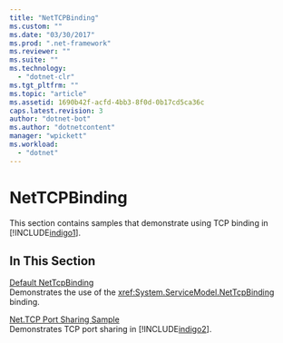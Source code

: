 ```yaml
---
title: "NetTCPBinding"
ms.custom: ""
ms.date: "03/30/2017"
ms.prod: ".net-framework"
ms.reviewer: ""
ms.suite: ""
ms.technology: 
  - "dotnet-clr"
ms.tgt_pltfrm: ""
ms.topic: "article"
ms.assetid: 1690b42f-acfd-4bb3-8f0d-0b17cd5ca36c
caps.latest.revision: 3
author: "dotnet-bot"
ms.author: "dotnetcontent"
manager: "wpickett"
ms.workload: 
  - "dotnet"
---
```

# NetTCPBinding
This section contains samples that demonstrate using TCP binding in [!INCLUDE[indigo1](../../../../includes/indigo1-md.md)].  
  
## In This Section  
 [Default NetTcpBinding](../../../../docs/framework/wcf/samples/default-nettcpbinding.md)  
 Demonstrates the use of the <xref:System.ServiceModel.NetTcpBinding> binding.  
  
 [Net.TCP Port Sharing Sample](../../../../docs/framework/wcf/samples/net-tcp-port-sharing-sample.md)  
 Demonstrates TCP port sharing in [!INCLUDE[indigo2](../../../../includes/indigo2-md.md)].
